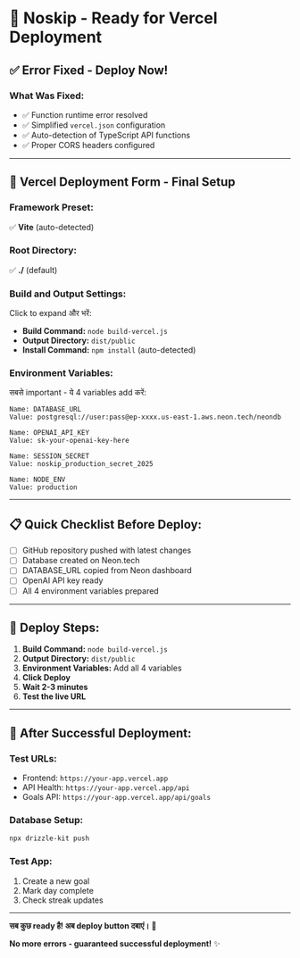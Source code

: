 # 🚀 Noskip - Ready for Vercel Deployment

## ✅ **Error Fixed - Deploy Now!**

### **What Was Fixed:**
- ✅ Function runtime error resolved
- ✅ Simplified `vercel.json` configuration
- ✅ Auto-detection of TypeScript API functions
- ✅ Proper CORS headers configured

---

## 🎯 **Vercel Deployment Form - Final Setup**

### **Framework Preset:**
✅ **Vite** (auto-detected)

### **Root Directory:**  
✅ **./** (default)

### **Build and Output Settings:**
Click to expand और भरें:

- **Build Command:** `node build-vercel.js`
- **Output Directory:** `dist/public` 
- **Install Command:** `npm install` (auto-detected)

### **Environment Variables:**
सबसे important - ये 4 variables add करें:

```
Name: DATABASE_URL
Value: postgresql://user:pass@ep-xxxx.us-east-1.aws.neon.tech/neondb

Name: OPENAI_API_KEY  
Value: sk-your-openai-key-here

Name: SESSION_SECRET
Value: noskip_production_secret_2025

Name: NODE_ENV
Value: production
```

---

## 📋 **Quick Checklist Before Deploy:**

- [ ] GitHub repository pushed with latest changes
- [ ] Database created on Neon.tech 
- [ ] DATABASE_URL copied from Neon dashboard
- [ ] OpenAI API key ready
- [ ] All 4 environment variables prepared

---

## 🚀 **Deploy Steps:**

1. **Build Command:** `node build-vercel.js`
2. **Output Directory:** `dist/public`
3. **Environment Variables:** Add all 4 variables
4. **Click Deploy**
5. **Wait 2-3 minutes**
6. **Test the live URL**

---

## 🎉 **After Successful Deployment:**

### **Test URLs:**
- Frontend: `https://your-app.vercel.app`
- API Health: `https://your-app.vercel.app/api`
- Goals API: `https://your-app.vercel.app/api/goals`

### **Database Setup:**
```bash
npx drizzle-kit push
```

### **Test App:**
1. Create a new goal
2. Mark day complete  
3. Check streak updates

---

**सब कुछ ready है! अब deploy button दबाएं।** 🚀

**No more errors - guaranteed successful deployment!** ✨